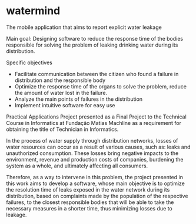 # watermind
The mobile application that aims to report explicit water leakage

Main goal:
Designing software to reduce the response time of the bodies responsible for solving the problem of leaking drinking water during its distribution.

Specific objectives
- Facilitate communication between the citizen who found a failure in distribution and the responsible body
- Optimize the response time of the organs to solve the problem, reduce the amount of water lost in the failure.
- Analyze the main points of failures in the distribution
- Implement intuitive software for easy use

Practical Applications Project presented as a Final Project to the Technical Course in Informatics at Fundação Matias Machline as a requirement for obtaining the title of Technician in Informatics.

In the process of water supply through distribution networks, losses of water resources can occur as a result of various causes, such as: leaks and unauthorized consumption. These losses bring negative impacts to the environment, revenue and production costs of companies, burdening the system as a whole, and ultimately affecting all consumers.

Therefore, as a way to intervene in this problem, the project presented in this work aims to develop a software, whose main objective is to optimize the resolution time of leaks exposed in the water network during its distribution, based on complaints made by the population of the respective failures, to the closest responsible bodies that will be able to take the necessary measures in a shorter time, thus minimizing losses due to leakage.

